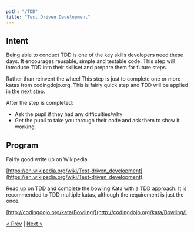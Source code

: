 ```yaml
---
path: "/TDD"
title: "Test Driven Development"
---
```

## Intent
Being able to conduct TDD is one of the key skills developers need these days. It encourages reusable, simple and testable code. This step will introduce TDD into their skillset and prepare them for future steps.

Rather than reinvent the wheel This step is just to complete one or more katas from codingdojo.org. This is fairly quick step and TDD will be applied in the next step. 

After the step is completed: 
- Ask the pupil if they had any difficulties/why
- Get the pupil to take you through their code and ask them to show it working. 

## Program

Fairly good write up on Wikipedia.

[https://en.wikipedia.org/wiki/Test-driven_development](https://en.wikipedia.org/wiki/Test-driven_development)

Read up on TDD and complete the bowling Kata with a TDD approach. It is recommended to TDD multiple katas, although the requirement is just the once. 

[http://codingdojo.org/kata/Bowling/](http://codingdojo.org/kata/Bowling/)

[< Prev](../shopping2) | [Next >](../shopping3)